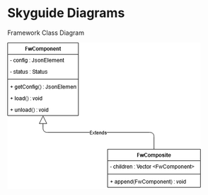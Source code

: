 # Skyguide Diagrams

Framework Class Diagram

![isup-ch framework class diagram](https://raw.githubusercontent.com/YannCaron/SkyguideDiagrams/master/isup-ch-framework.png)
